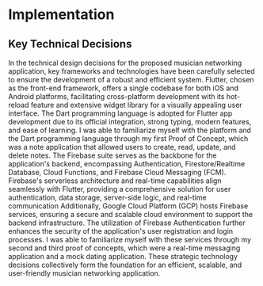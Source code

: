 # Implementation

## Key Technical Decisions
In the technical design decisions for the proposed musician networking application, key frameworks and technologies have been carefully selected to ensure the development of a robust and efficient system. Flutter, chosen as the front-end framework, offers a single codebase for both iOS and Android platforms, facilitating cross-platform development with its hot-reload feature and extensive widget library for a visually appealing user interface. The Dart programming language is adopted for Flutter app development due to its official integration, strong typing, modern features, and ease of learning. I was able to familiarize myself with the platform and the Dart programming language through my first Proof of Concept, which was a note application that allowed users to create, read, update, and delete notes. The Firebase suite serves as the backbone for the application's backend, encompassing Authentication, Firestore/Realtime Database, Cloud Functions, and Firebase Cloud Messaging (FCM). Firebase's serverless architecture and real-time capabilities align seamlessly with Flutter, providing a comprehensive solution for user authentication, data storage, server-side logic, and real-time communication Additionally, Google Cloud Platform (GCP) hosts Firebase services, ensuring a secure and scalable cloud environment to support the backend infrastructure. The utilization of Firebase Authentication further enhances the security of the application's user registration and login processes. I was able to familiarize myself with these services through my second and third proof of concepts, which were a real-time messaging application and a mock dating application. These strategic technology decisions collectively form the foundation for an efficient, scalable, and user-friendly musician networking application.
